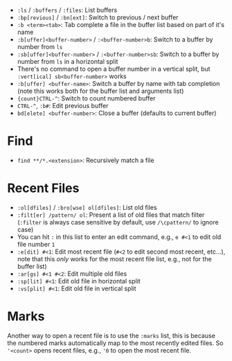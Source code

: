 - `:ls` / `:buffers` / `:files`: List buffers
- `:bp[revious]` / `:bn[ext]`: Switch to previous / next buffer
- `:b <term><tab>`: Tab complete a file in the buffer list based on part of it's name
- `:b[uffer]<buffer-number>` / `:<buffer-number>b`: Switch to a buffer by number from `ls`
- `:sb[uffer]<buffer-number>` / `:<buffer-number>sb`: Switch to a buffer by number from `ls` in a horizontal split
- There's no command to open a buffer number in a vertical split, but `:vert[ical] sb<buffer-number>` works
- `:b[uffer] <buffer-name>`: Switch a buffer by name with tab completion (note this works both for the buffer list and arguments list)
- `{count}CTRL-^`: Switch to count numbered buffer
- `CTRL-^`, `:b#`: Edit previous buffer
- `bd[elete] <buffer-number>`: Close a buffer (defaults to current buffer)

# Find

- `find **/*.<extension>`: Recursively match a file

# Recent Files

- `:ol[dfiles]` / `:bro[wse] ol[dfiles]`: List old files
- `:filt[er] /pattern/ ol`: Present a list of old files that match filter (`:filter` is always case sensitive by default, use `/\cpattern/` to ignore case)
- You can hit `:` in this list to enter an edit command, e.g., `e #<1` to edit old file number `1`
- `:e[dit] #<1`: Edit most recent file (`#<2` to edit second most recent, etc...), note that this *only* works for the most recent file list, e.g., not for the buffer list)
- `:ar[gs] #<1 #<2`: Edit multiple old files
- `:sp[lit] #<1`: Edit old file in horizontal split
- `:vs[plit] #<1`: Edit old file in vertical split

# Marks

Another way to open a recent file is to use the `:marks` list, this is because the numbered marks automatically map to the most recently edited files. So `'<count>` opens recent files, e.g., `'0` to open the most recent file.
